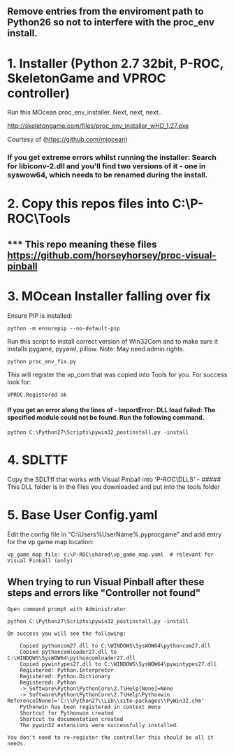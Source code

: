 ## Remove entries from the enviroment path to Python26 so not to interfere with the proc_env install.

# 1. Installer (Python 2.7 32bit, P-ROC, SkeletonGame and VPROC controller)

Run this MOcean proc_env_installer. Next, next, next..

http://skeletongame.com/files/proc_env_installer_wHD_1.27.exe

Courtesy of (https://github.com/mjocean) 

### If you get extreme errors whilst running the installer: Search for libiconv-2.dll and you'll find two versions of it - one in syswow64, which needs to be renamed during the install.


# 2. Copy this repos files into C:\P-ROC\Tools 
## *** This repo meaning these files https://github.com/horseyhorsey/proc-visual-pinball

# 3. MOcean Installer falling over fix

Ensure PIP is installed:

	python -m ensurepip --no-default-pip

Run this script to install correct version of Win32Com and to make sure it installs pygame, pyyaml, pillow. Note: May need admin rights.

	python proc_env_fix.py
	
This will register the vp_com that was copied into Tools for you. For success look for:
	
	VPROC.Registered ok
	
#### If you get an error along the lines of - ImportError: DLL load failed: The specified module could not be found. Run the following command.

	python C:\Python27\Scripts\pywin32_postinstall.py -install

# 4. SDLTTF
Copy the SDLTff that works with Visual Pinball into 'P-ROC\DLLS' - ##### This DLL folder is in the files you downloaded and put into the tools folder

# 5. Base User Config.yaml
Edit the config file in "C:\Users\%UserName%\.pyprocgame" and add entry for the vp game map location:

	vp_game_map_file: c:\P-ROC\shared\vp_game_map.yaml  # relevant for Visual Pinball (only)
	
	
## When trying to run Visual Pinball after these steps and errors like "Controller not found"

	Open command prompt with Administrator
	
	python C:\Python27\Scripts\pywin32_postinstall.py -install
	
	On success you will see the following:
	
		Copied pythoncom27.dll to C:\WINDOWS\SysWOW64\pythoncom27.dll
		Copied pythoncomloader27.dll to C:\WINDOWS\SysWOW64\pythoncomloader27.dll
		Copied pywintypes27.dll to C:\WINDOWS\SysWOW64\pywintypes27.dll
		Registered: Python.Interpreter
		Registered: Python.Dictionary
		Registered: Python
		-> Software\Python\PythonCore\2.7\Help[None]=None
		-> Software\Python\PythonCore\2.7\Help\Pythonwin Reference[None]='C:\\Python27\\Lib\\site-packages\\PyWin32.chm'
		Pythonwin has been registered in context menu
		Shortcut for Pythonwin created
		Shortcut to documentation created
		The pywin32 extensions were successfully installed.
		
	You don't need to re-register the controller this should be all it needs.
	
